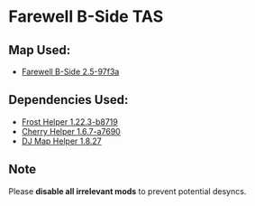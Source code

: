 # Farewell B-Side TAS

## Map Used:
* [Farewell B-Side 2.5-97f3a](https://gamebanana.com/dl/513363)  

## Dependencies Used:
* [Frost Helper 1.22.3-b8719](https://gamebanana.com/dl/522827)  
* [Cherry Helper 1.6.7-a7690](https://gamebanana.com/dl/520422)  
* [DJ Map Helper 1.8.27](https://gamebanana.com/dl/521728)  

## Note
Please **disable all irrelevant mods** to prevent potential desyncs.  
